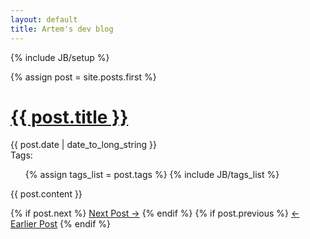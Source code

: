 ```yaml
---
layout: default
title: Artem's dev blog
---
```

{% include JB/setup %}
<div id="page">

  {% assign post = site.posts.first %}

  <h1><a href="{{ post.url }}">{{ post.title }}</a></h1>
  <div class="signature">
    <span class="date">{{ post.date | date_to_long_string }}</span>
    <div class="tags">
      <span class='label'>Tags:</span>
      <ul class="tag_box inline">
        {% assign tags_list = post.tags %}
        {% include JB/tags_list %}
      </ul>
    </div>
  </div>

  {{ post.content }}

  <div class="prev-next">
  {% if post.next %}
    <a href="{{ post.next.url }}" class="next" title="{{ post.next.title }}">Next Post &rarr;</a>
  {% endif %}
  {% if post.previous %}
    <a href="{{ post.previous.url }}" class="prev" title="{{ post.previous.title }}">&larr; Earlier Post</a>
  {% endif %}
  </div>
  
</div>
